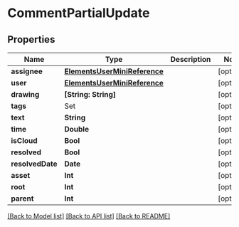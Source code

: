 # CommentPartialUpdate

## Properties

Name | Type | Description | Notes
------------ | ------------- | ------------- | -------------
**assignee** | [**ElementsUserMiniReference**](ElementsUserMiniReference.md) |  | [optional] 
**user** | [**ElementsUserMiniReference**](ElementsUserMiniReference.md) |  | [optional] 
**drawing** | **[String: String]** |  | [optional] 
**tags** | Set<TagReference> |  | [optional] 
**text** | **String** |  | [optional] 
**time** | **Double** |  | [optional] 
**isCloud** | **Bool** |  | [optional] 
**resolved** | **Bool** |  | [optional] 
**resolvedDate** | **Date** |  | [optional] 
**asset** | **Int** |  | [optional] 
**root** | **Int** |  | [optional] 
**parent** | **Int** |  | [optional] 

[[Back to Model list]](../README.md#documentation-for-models) [[Back to API list]](../README.md#documentation-for-api-endpoints) [[Back to README]](../README.md)


